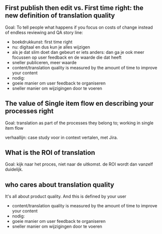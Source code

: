 ## First publish then edit vs. First time right: the new definition of translation quality

Goal: To tell people what happens if you focus on costs of change instead of endless reviewing and QA
story line: 
* boekdrukkunst: first time right
* nu: digitaal en dus kun je alles wijzigen
* als je dat slim doet dan gebeurt er iets anders: dan ga je ook meer focussen op user feedback en de waarde die dat heeft
* sneller publiceren, meer waarde
* content/translation quality is measured by the amount of time to improve your content
* nodig: 
* goeie manier om user feedback te organiseren
* sneller manier om wijzigingen door te voeren


## The value of Single item flow en describing your processes right
Goal: translation as part of the processes they belong to; working in single item flow

verhaallijn: case study voor in context vertalen, met Jira. 



## What is the ROI of translation

Goal: kijk naar het proces, niet naar de uitkomst. de ROI wordt dan vanzelf duidelijk. 

## who cares about translation quality
It's all about product quality. And this is defined by your user
* content/translation quality is measured by the amount of time to improve your content
* nodig: 
* goeie manier om user feedback te organiseren
* sneller manier om wijzigingen door te voeren

